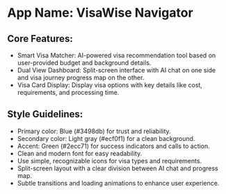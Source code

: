# **App Name**: VisaWise Navigator

## Core Features:

- Smart Visa Matcher: AI-powered visa recommendation tool based on user-provided budget and background details.
- Dual View Dashboard: Split-screen interface with AI chat on one side and visa journey progress map on the other.
- Visa Card Display: Display visa options with key details like cost, requirements, and processing time.

## Style Guidelines:

- Primary color: Blue (#3498db) for trust and reliability.
- Secondary color: Light gray (#ecf0f1) for a clean background.
- Accent: Green (#2ecc71) for success indicators and calls to action.
- Clean and modern font for easy readability.
- Use simple, recognizable icons for visa types and requirements.
- Split-screen layout with a clear division between AI chat and progress map.
- Subtle transitions and loading animations to enhance user experience.